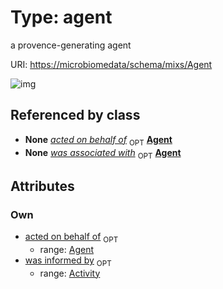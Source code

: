 
# Type: agent


a provence-generating agent

URI: [https://microbiomedata/schema/mixs/Agent](https://microbiomedata/schema/mixs/Agent)


![img](http://yuml.me/diagram/nofunky;dir:TB/class/\[Activity]<was%20informed%20by%200..1-%20\[Agent],%20\[Agent]<acted%20on%20behalf%20of%200..1-++\[Agent])

## Referenced by class

 *  **None** *[acted on behalf of](acted_on_behalf_of.md)*  <sub>OPT</sub>  **[Agent](Agent.md)**
 *  **None** *[was associated with](was_associated_with.md)*  <sub>OPT</sub>  **[Agent](Agent.md)**

## Attributes


### Own

 * [acted on behalf of](acted_on_behalf_of.md)  <sub>OPT</sub>
    * range: [Agent](Agent.md)
 * [was informed by](was_informed_by.md)  <sub>OPT</sub>
    * range: [Activity](Activity.md)
